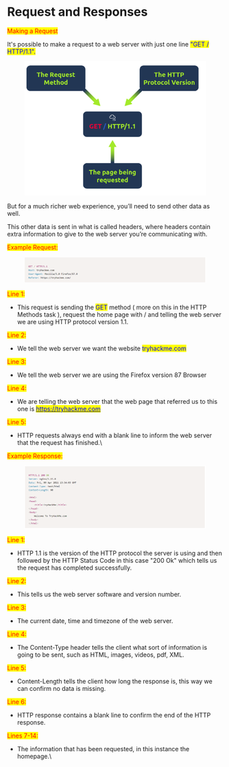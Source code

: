 # Request and Responses

<mark style="color:red;">Making a Request</mark>

It's possible to make a request to a web server with just one line <mark style="color:blue;">"GET / HTTP/1.1".</mark>

<figure><img src="../../../../../.gitbook/assets/Capture (25).PNG" alt=""><figcaption></figcaption></figure>

But for a much richer web experience, you’ll need to send other data as well.&#x20;

This other data is sent in what is called headers, where headers contain extra information to give to the web server you’re communicating with.

<mark style="color:red;">Example Request:</mark>

<figure><img src="../../../../../.gitbook/assets/Capture (26).PNG" alt=""><figcaption></figcaption></figure>

<mark style="color:red;">Line 1:</mark>&#x20;

* This request is sending the <mark style="color:blue;">GET</mark> method ( more on this in the HTTP Methods task ), request the home page with / and telling the web server we are using HTTP protocol version 1.1.

<mark style="color:red;">Line 2:</mark>&#x20;

* We tell the web server we want the website <mark style="color:blue;">tryhackme.com</mark>

<mark style="color:red;">Line 3:</mark>

* &#x20;We tell the web server we are using the Firefox version 87 Browser

<mark style="color:red;">Line 4:</mark>&#x20;

* We are telling the web server that the web page that referred us to this one is [<mark style="color:blue;">https://tryhackme.com</mark>](https://tryhackme.com/)

<mark style="color:red;">Line 5:</mark>

* &#x20;HTTP requests always end with a blank line to inform the web server that the request has finished.\


<mark style="color:red;">Example Response:</mark>

<figure><img src="../../../../../.gitbook/assets/Capture (27).PNG" alt=""><figcaption></figcaption></figure>

<mark style="color:red;">Line 1:</mark>&#x20;

* HTTP 1.1 is the version of the HTTP protocol the server is using and then followed by the HTTP Status Code in this case "200 Ok" which tells us the request has completed successfully.

<mark style="color:red;">Line 2:</mark>&#x20;

* This tells us the web server software and version number.

<mark style="color:red;">Line 3:</mark>&#x20;

* The current date, time and timezone of the web server.

<mark style="color:red;">Line 4:</mark>&#x20;

* The Content-Type header tells the client what sort of information is going to be sent, such as HTML, images, videos, pdf, XML.

<mark style="color:red;">Line 5:</mark>

* &#x20;Content-Length tells the client how long the response is, this way we can confirm no data is missing.

<mark style="color:red;">Line 6:</mark>

* &#x20;HTTP response contains a blank line to confirm the end of the HTTP response.

<mark style="color:red;">Lines 7-14:</mark>&#x20;

* The information that has been requested, in this instance the homepage.\
